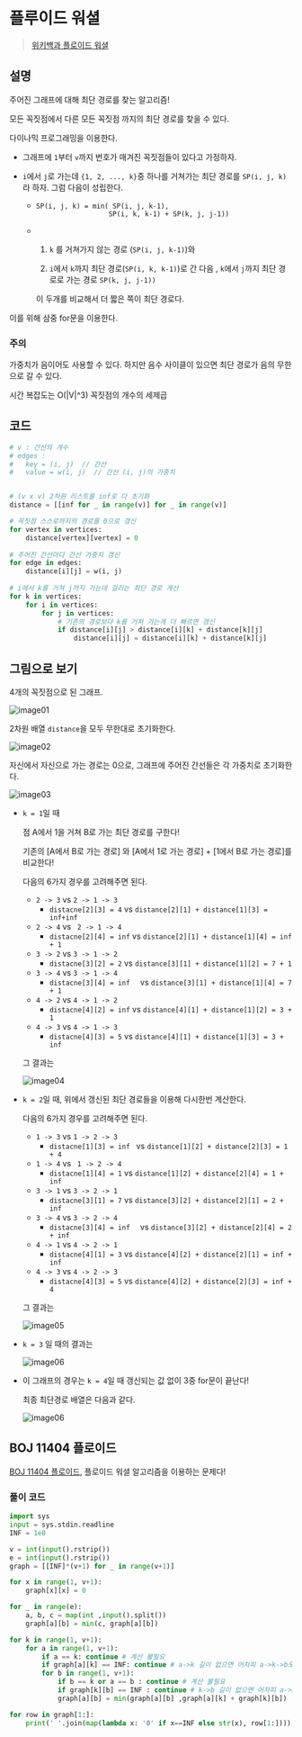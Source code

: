 # 플루이드 워셜

>  [위키백과 플로이드 워셜](https://ko.wikipedia.org/wiki/%ED%94%8C%EB%A1%9C%EC%9D%B4%EB%93%9C-%EC%9B%8C%EC%85%9C_%EC%95%8C%EA%B3%A0%EB%A6%AC%EC%A6%98)

## 설명

주어진 그래프에 대해 최단 경로를 찾는 알고리즘!

모든 꼭짓점에서 다른 모든 꼭짓점 까지의 최단 경로를 찾을 수 있다.

다이나믹 프로그래밍을 이용한다.

- 그래프에 `1`부터 `v`까지 번호가 매겨진 꼭짓점들이 있다고 가정하자.

- `i`에서 `j`로 가는데 `{1, 2, ..., k}`중 하나를 거쳐가는 최단 경로를 `SP(i, j, k)`라 하자. 그럼 다음이 성립한다.

  -  ```
     SP(i, j, k) = min( SP(i, j, k-1), 
     				   SP(i, k, k-1) + SP(k, j, j-1))
     ```

  - 1. `k` 를 거쳐가지 않는 경로 (`SP(i, j, k-1)`)와 

    2. `i`에서 `k`까지 최단 경로(`SP(i, k, k-1)`)로 간 다음  , `k`에서 `j`까지 최단 경로로 가는 경로 `SP(k, j, j-1))`

    이 두개를 비교해서 더 짧은 쪽이 최단 경로다.

이를 위해 삼중 for문을 이용한다.



### 주의

가중치가 음이어도 사용할 수 있다. 하지만 음수 사이클이 있으면 최단 경로가 음의 무한으로 갈 수 있다.

시간 복잡도는 O(|V|^3) 꼭짓점의 개수의 세제곱



## 코드

```python
# v : 간선의 개수
# edges : 
#	key = (i, j)  // 간선
#   value = w(i, j)  // 간선 (i, j)의 가중치


# (v x v) 2차원 리스트를 inf로 다 초기화
distance = [[inf for _ in range(v)] for _ in range(v)]

# 꼭짓점 스스로까지의 경로를 0으로 갱신
for vertex in vertices:
    distance[vertex][vertex] = 0
    
# 주어진 간선마다 간선 가중치 갱신
for edge in edges:
    distance[i][j] = w(i, j)
    
# i에서 k를 거쳐 j까지 가는데 걸리는 최단 경로 계산
for k in vertices:
    for i in vertices:
        for j in vertices:
            # 기존의 경로보다 k를 거쳐 가는게 더 빠르면 갱신
            if distance[i][j] > distance[i][k] + distance[k][j]
            	distance[i][j] = distance[i][k] + distance[k][j]
```



## 그림으로 보기

4개의 꼭짓점으로 된 그래프.

![image01](Floyd-Warshall.assets/image01.png)

2차원 배열 `distance`을 모두 무한대로 초기화한다.

![image02](Floyd-Warshall.assets/image02.png)

자신에서 자신으로 가는 경로는 0으로, 그래프에 주어진 간선들은 각 가중치로 초기화한다.

![image03](Floyd-Warshall.assets/image03.png)

- `k = 1`일 때

  점 A에서 1을 거쳐 B로 가는 최단 경로를 구한다!

  기존의 [A에서 B로 가는 경로] 와 [A에서 1로 가는 경로] + [1에서 B로 가는 경로]를 비교한다!

  다음의 6가지 경우를 고려해주면 된다.

  - `2 -> 3` vs `2 -> 1 -> 3` 
    -  `distacne[2][3] = 4` vs `distance[2][1] + distance[1][3] = inf+inf`
  - `2 -> 4` vs ` 2 -> 1 -> 4` 
    -   `distacne[2][4] = inf`  vs `distance[2][1] + distance[1][4] = inf + 1`
  - `3 -> 2` vs `3 -> 1 -> 2` 
    -  `distacne[3][2] = 2` vs `distance[3][1] + distance[1][2] = 7 + 1`
  - `3 -> 4` vs `3 -> 1 -> 4` 
    - `distacne[3][4] = inf  ` vs `distance[3][1] + distance[1][4] = 7 + 1`
  - `4 -> 2` vs `4 -> 1 -> 2` 
    - `distacne[4][2] = inf` vs  `distance[4][1] + distance[1][2] = 3 + 1`
  - `4 -> 3` vs `4 -> 1 -> 3` 
    -   `distacne[4][3] = 5`  vs `distance[4][1] + distance[1][3] = 3 + inf`

  그 결과는

  ![image04](Floyd-Warshall.assets/image04.png)

  

- `k = 2`일 때, 위에서 갱신된 최단 경로들을 이용해 다시한번 계산한다.

  다음의 6가지 경우를 고려해주면 된다.

  - `1 -> 3` vs `1 -> 2 -> 3` 
    -  `distacne[1][3] = inf ` vs `distance[1][2] + distance[2][3] = 1 + 4`
  - `1 -> 4` vs ` 1 -> 2 -> 4` 
    -   `distacne[1][4] = 1`  vs `distance[1][2] + distance[2][4] = 1 + inf`
  - `3 -> 1` vs `3 -> 2 -> 1` 
    -  `distacne[3][1] = 7` vs `distance[3][2] + distance[2][1] = 2 + inf`
  - `3 -> 4` vs `3 -> 2 -> 4` 
    - `distacne[3][4] = inf  ` vs `distance[3][2] + distance[2][4] = 2 + inf`
  - `4 -> 1` vs `4 -> 2 -> 1` 
    - `distacne[4][1] = 3` vs  `distance[4][2] + distance[2][1] = inf + inf`
  - `4 -> 3` vs `4 -> 2 -> 3` 
    -   `distacne[4][3] = 5`  vs `distance[4][2] + distance[2][3] = inf + 4`

  그 결과는

  ![image05](Floyd-Warshall.assets/image05.png)

- `k = 3` 일 때의 결과는

  ![image06](Floyd-Warshall.assets/image06.png)

- 이 그래프의 경우는  `k = 4`일 때 갱신되는 값 없이 3중 for문이 끝난다!

  최종 최단경로 배열은 다음과 같다.

  ![image06](Floyd-Warshall.assets/image07.png)



## BOJ 11404 플로이드

[BOJ 11404 플로이드](https://www.acmicpc.net/problem/11404), 플로이드 워셜 알고리즘을 이용하는 문제다!

### 풀이 코드

```python
import sys
input = sys.stdin.readline
INF = 1e8

v = int(input().rstrip())
e = int(input().rstrip())
graph = [[INF]*(v+1) for _ in range(v+1)]

for x in range(1, v+1):
    graph[x][x] = 0

for _ in range(e):
    a, b, c = map(int ,input().split())
    graph[a][b] = min(c, graph[a][b])

for k in range(1, v+1):
    for a in range(1, v+1):
        if a == k: continue # 계산 불필요
        if graph[a][k] == INF: continue # a->k 길이 없으면 어차피 a->k->b도 없음
        for b in range(1, v+1):
            if b == k or a == b : continue # 계산 불필요
            if graph[k][b] == INF : continue # k->b 길이 없으면 어차피 a->k->b도 없음
            graph[a][b] = min(graph[a][b] ,graph[a][k] + graph[k][b])

for row in graph[1:]:
    print(' '.join(map(lambda x: '0' if x==INF else str(x), row[1:])))
```